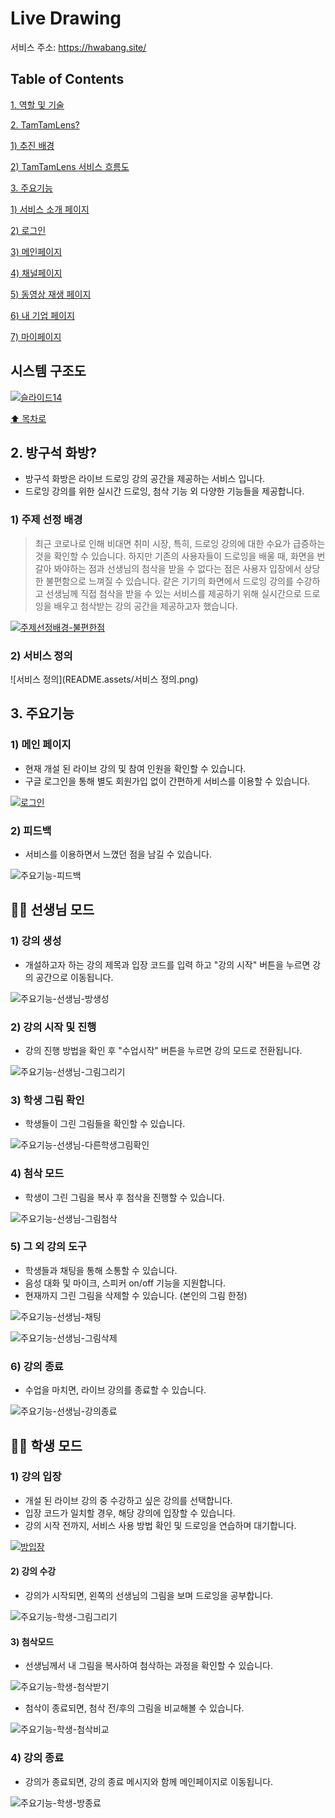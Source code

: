 # Live Drawing

서비스 주소: https://hwabang.site/

## Table of Contents

[1. 역할 및 기술](https://github.com/emplam27/Live-Drawing/blob/README/README.md#1-역할-및-기술)

[2. TamTamLens?](https://github.com/emplam27/Live-Drawing/blob/README/README.md#2-TamTamLens)

 [1) 추진 배경](https://github.com/emplam27/Live-Drawing/blob/README/README.md#1-추진-배경)

 [2) TamTamLens 서비스 흐름도](https://github.com/emplam27/Live-Drawing/blob/README/README.md#2-TamTamLens-서비스-흐름도)

[3. 주요기능](https://github.com/emplam27/Live-Drawing/blob/README/README.md#3-주요기능)

 [1) 서비스 소개 페이지](https://github.com/emplam27/Live-Drawing/blob/README/README.md#1-서비스-소개-페이지)

 [2) 로그인](https://github.com/emplam27/Live-Drawing/blob/README/README.md#2-로그인)

 [3) 메인페이지](https://github.com/emplam27/Live-Drawing/blob/README/README.md#3-메인페이지)

 [4) 채널페이지](https://github.com/emplam27/Live-Drawing/blob/README/README.md#4-채널페이지)

 [5) 동영상 재생 페이지](https://github.com/emplam27/Live-Drawing/blob/README/README.md#5-동영상-재생-페이지)

 [6) 내 기업 페이지](https://github.com/emplam27/Live-Drawing/blob/README/README.md#6-내-기업-페이지)

 [7) 마이페이지](https://github.com/emplam27/Live-Drawing/blob/README/7-마이페이지)

## 시스템 구조도

[![슬라이드14](https://github.com/emplam27/Live-Drawing/raw/README/README.assets/%EC%8B%9C%EC%8A%A4%ED%85%9C%EA%B5%AC%EC%A1%B0%EB%8F%84.JPG)](https://github.com/emplam27/Live-Drawing/blob/README/README.assets/시스템구조도.JPG)



[⬆️ 목차로](https://github.com/emplam27/Live-Drawing/blob/README/README.md#Table-of-Contents)





## 2. 방구석 화방?

- 방구석 화방은 라이브 드로잉 강의 공간을 제공하는 서비스 입니다.
- 드로잉 강의를 위한 실시간 드로잉, 첨삭 기능 외 다양한 기능들을 제공합니다.



### 1) 주제 선정 배경

> 최근 코로나로 인해 비대면 취미 시장, 특히, 드로잉 강의에 대한 수요가 급증하는 것을 확인할 수 있습니다. 하지만 기존의 사용자들이 드로잉을 배울 때, 화면을 번갈아 봐야하는 점과 선생님의 첨삭을 받을 수 없다는 점은 사용자 입장에서 상당한 불편함으로 느껴질 수 있습니다. 같은 기기의 화면에서 드로잉 강의를 수강하고 선생님께 직접 첨삭을 받을 수 있는 서비스를 제공하기 위해 실시간으로 드로잉을 배우고 첨삭받는 강의 공간을 제공하고자 했습니다.

[![주제선정배경-불편한점](https://github.com/emplam27/Live-Drawing/raw/README/README.assets/%EC%A3%BC%EC%A0%9C%EC%84%A0%EC%A0%95%EB%B0%B0%EA%B2%BD-%EB%B6%88%ED%8E%B8%ED%95%9C%EC%A0%90.PNG)](https://github.com/emplam27/Live-Drawing/blob/README/README.assets/주제선정배경-불편한점.PNG)

### 2) 서비스 정의

![서비스 정의](README.assets/서비스 정의.png)

## 3. 주요기능

### 1) 메인 페이지

* 현재 개설 된 라이브 강의 및 참여 인원을 확인할 수 있습니다. 
* 구글 로그인을 통해 별도 회원가입 없이 간편하게 서비스를 이용할 수 있습니다. 

[![로그인](https://github.com/emplam27/Live-Drawing/raw/README/README.assets/%EC%A3%BC%EC%9A%94%EA%B8%B0%EB%8A%A5-%EB%A1%9C%EA%B7%B8%EC%9D%B8.gif)](https://github.com/emplam27/Live-Drawing/blob/README/README.assets/주요기능-로그인.gif)

### 2) 피드백

* 서비스를 이용하면서 느꼈던 점을 남길 수 있습니다.   

![주요기능-피드백](README.assets/주요기능-피드백.gif)



## 🧑‍🏫 선생님 모드 

### 1) 강의 생성

* 개설하고자 하는 강의 제목과 입장 코드를 입력 하고 "강의 시작" 버튼을 누르면 강의 공간으로 이동됩니다.  

![주요기능-선생님-방생성](README.assets/주요기능-선생님-방생성.gif)



### 2) 강의 시작 및 진행

* 강의 진행 방법을 확인 후 "수업시작" 버튼을 누르면 강의 모드로 전환됩니다.  

![주요기능-선생님-그림그리기](README.assets/주요기능-선생님-그림그리기.gif)

### 3) 학생 그림 확인

* 학생들이 그린 그림들을 확인할 수 있습니다. 

![주요기능-선생님-다른학생그림확인](README.assets/주요기능-선생님-다른학생그림확인.gif)

### 4) 첨삭 모드 

* 학생이 그린 그림을 복사 후 첨삭을 진행할 수 있습니다.

![주요기능-선생님-그림첨삭](README.assets/주요기능-선생님-그림첨삭.gif)

### 5) 그 외 강의 도구 

* 학생들과 채팅을 통해 소통할 수 있습니다.  
* 음성 대화 및 마이크, 스피커 on/off 기능을 지원합니다. 
* 현재까지 그린 그림을 삭제할 수 있습니다. (본인의 그림 한정)

![주요기능-선생님-채팅](README.assets/주요기능-선생님-채팅.gif)

![주요기능-선생님-그림삭제](README.assets/주요기능-선생님-그림삭제.gif)



### 6) 강의 종료 

* 수업을 마치면, 라이브 강의를 종료할 수 있습니다. 

![주요기능-선생님-강의종료](README.assets/주요기능-선생님-강의종료.gif)



## 🧑‍💻 학생 모드

### 1) 강의 입장

* 개설 된 라이브 강의 중 수강하고 싶은 강의를 선택합니다.
* 입장 코드가 일치할 경우, 해당 강의에 입장할 수 있습니다.
* 강의 시작 전까지, 서비스 사용 방법 확인 및 드로잉을 연습하며 대기합니다.  

[![방입장](https://github.com/emplam27/Live-Drawing/raw/README/README.assets/%EC%A3%BC%EC%9A%94%EA%B8%B0%EB%8A%A5-%EB%B0%A9%EC%9E%85%EC%9E%A5.gif)](https://github.com/emplam27/Live-Drawing/blob/README/README.assets/주요기능-방입장.gif)



#### 2) 강의 수강

* 강의가 시작되면, 왼쪽의 선생님의 그림을 보며 드로잉을 공부합니다.   

![주요기능-학생-그림그리기](README.assets/주요기능-학생-그림그리기.gif)

#### 3) 첨삭모드

* 선생님께서 내 그림을 복사하여 첨삭하는 과정을 확인할 수 있습니다. 

![주요기능-학생-첨삭받기](README.assets/주요기능-학생-첨삭받기.gif)

* 첨삭이 종료되면, 첨삭 전/후의 그림을 비교해볼 수 있습니다. 

![주요기능-학생-첨삭비교](README.assets/주요기능-학생-첨삭비교.gif)

### 4) 강의 종료

* 강의가 종료되면, 강의 종료 메시지와 함께 메인페이지로 이동됩니다.  

![주요기능-학생-방종료](README.assets/주요기능-학생-방종료.gif)
